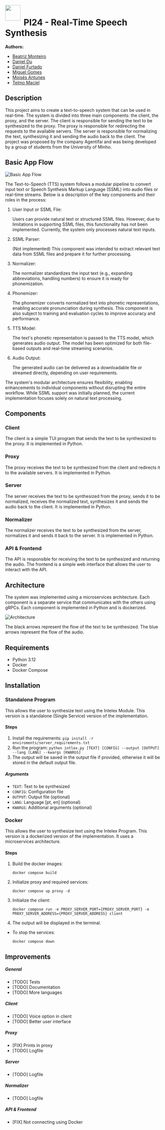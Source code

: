 <div style="float:left;margin:0 10px 0px 0">
    <img width="50" src="./docs/src/images/EEUM_logo_EN.jpg"> 
</div>

# PI24 - Real-Time Speech Synthesis 
**Authors:**
- [Beatriz Monteiro](https://github.com/5ditto)
- [Daniel Du](https://github.com/ddu72)
- [Daniel Furtado](https://github.com/danielfurtado11)
- [Miguel Gomes](https://github.com/MayorX500)
- [Moisés Antunes](https://github.com/MoisesA14)
- [Telmo Maciel](https://github.com/telmomaciel9)

## Description
This project aims to create a text-to-speech system that can be used in real-time. The system is divided into three main components: the client, the proxy, and the server. The client is responsible for sending the text to be synthesized to the proxy. The proxy is responsible for redirecting the requests to the available servers. The server is responsible for normalizing the text, synthesizing it and sending the audio back to the client.
The project was proposed by the company Agentifai and was being developed by a group of students from the University of Minho.

## Basic App Flow

![Basic App Flow](./docs/src/images/BasicFlow.png)

The Text-to-Speech (TTS) system follows a modular pipeline to convert input text or Speech Synthesis Markup Language (SSML) into audio files or real-time streams. Below is a description of the key components and their roles in the process:

1. User Input or SSML File:
    
    Users can provide natural text or structured SSML files. However, due to limitations in supporting SSML files, this functionality has not been implemented. Currently, the system only processes natural text inputs.

2. SSML Parser:
    
    (Not implemented) This component was intended to extract relevant text data from SSML files and prepare it for further processing.

3. Normalizer:
    
    The normalizer standardizes the input text (e.g., expanding abbreviations, handling numbers) to ensure it is ready for phonemization.

4. Phonemizer:
    
    The phonemizer converts normalized text into phonetic representations, enabling accurate pronunciation during synthesis. This component is also subject to training and evaluation cycles to improve accuracy and performance.

5. TTS Model:
    
    The text's phonetic representation is passed to the TTS model, which generates audio output. The model has been optimized for both file-based outputs and real-time streaming scenarios.

6. Audio Output:
    
    The generated audio can be delivered as a downloadable file or streamed directly, depending on user requirements.

The system's modular architecture ensures flexibility, enabling enhancements to individual components without disrupting the entire workflow. While SSML support was initially planned, the current implementation focuses solely on natural text processing.


## Components
### Client
The client is a simple TUI program that sends the text to be synthesized to the proxy. It is implemented in Python.

### Proxy
The proxy receives the text to be synthesized from the client and redirects it to the available servers. It is implemented in Python.

### Server
The server receives the text to be synthesized from the proxy, sends it to be normalized, receives the normalized text, synthesizes it and sends the audio back to the client. It is implemented in Python.

### Normalizer
The normalizer receives the text to be synthesized from the server, normalizes it and sends it back to the server. It is implemented in Python.

### API & Frontend
The API is responsible for receiving the text to be synthesized and returning the audio. The frontend is a simple web interface that allows the user to interact with the API.

## Architecture
The system was implemented using a microservices architecture. Each component is a separate service that communicates with the others using gRPCs. Each component is implemented in Python and is dockerized.

![Architecture](./docs/src/images/architecture.png)

The black arrows represent the flow of the text to be synthesized. The blue arrows represent the flow of the audio.

## Requirements
- Python 3.12
- Docker
- Docker Compose

## Installation
### Standalone Program
This allows the user to synthesize text using the Intelex Module. This version is a standalone (Single Service) version of the implementation.

#### Steps
1. Install the requirements: `pip install -r enviroments/server_requirements.txt`
2. Run the program: `python intlex.py [TEXT] [CONFIG] --output [OUTPUT] --lang [LANG] --kwargs [KWARGS]`
3. The output will be saved in the output file if provided, otherwise it will be stored in the default output file.

##### Arguments
- `TEXT`: Text to be synthesized
- `CONFIG`: Configuration file
- `OUTPUT`: Output file (optional)
- `LANG`: Language [pt, en] (optional)
- `KWARGS`: Additional arguments (optional)

### Docker
This allows the user to synthesize text using the Intelex Program. This version is a dockerized version of the implementation. It uses a microservices architecture.

#### Steps
1. Build the docker images: 

    `docker compose build`
2. Initialize proxy and required services: 
    
    `docker compose up proxy -d`
3. Initialize the client: 

    `docker compose run -e PROXY_SERVER_PORT={PROXY_SERVER_PORT} -e PROXY_SERVER_ADDRESS={PROXY_SERVER_ADDRESS} client`
4. The output will be displayed in the terminal.

- To stop the services: 
    
    `docker compose down`

## Improvements
##### General
- [TODO] Tests
- [TODO] Documentation
- [TODO] More languages
##### Client
- [TODO] Voice option in client
- [TODO] Better user interface
##### Proxy
- [FIX] Prints in proxy
- [TODO] Logfile
##### Server
- [TODO] Logfile
##### Normalizer
- [TODO] Logfile
##### API & Frontend
- [FIX] Not connecting using Docker
